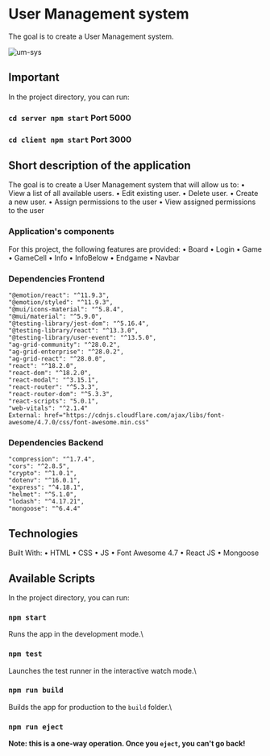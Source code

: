 # User Management system
The goal is to create a User Management system.

![um-sys](https://user-images.githubusercontent.com/90348779/179426034-2721c231-0e1f-4d12-b857-25304bd8adc3.png)

## Important

In the project directory, you can run:

### `cd server npm start` Port 5000
### `cd client npm start` Port 3000

## Short description of the application

The goal is to create a User Management system that will allow us to:
• View a list of all available users.
• Edit existing user.
• Delete user.
• Create a new user.
• Assign permissions to the user
• View assigned permissions to the user

### Application's components

For this project, the following features are provided:
    • Board
    • Login
    • Game
    • GameCell
    • Info
    • InfoBelow
    • Endgame
    • Navbar

### Dependencies Frontend

    "@emotion/react": "^11.9.3",
    "@emotion/styled": "^11.9.3",
    "@mui/icons-material": "^5.8.4",
    "@mui/material": "^5.9.0",
    "@testing-library/jest-dom": "^5.16.4",
    "@testing-library/react": "^13.3.0",
    "@testing-library/user-event": "^13.5.0",
    "ag-grid-community": "^28.0.2",
    "ag-grid-enterprise": "^28.0.2",
    "ag-grid-react": "^28.0.0",
    "react": "^18.2.0",
    "react-dom": "^18.2.0",
    "react-modal": "^3.15.1",
    "react-router": "^5.3.3",
    "react-router-dom": "^5.3.3",
    "react-scripts": "5.0.1",
    "web-vitals": "^2.1.4"
    External: href="https://cdnjs.cloudflare.com/ajax/libs/font-awesome/4.7.0/css/font-awesome.min.css"

### Dependencies Backend
    "compression": "^1.7.4",
    "cors": "^2.8.5",
    "crypto": "^1.0.1",
    "dotenv": "^16.0.1",
    "express": "^4.18.1",
    "helmet": "^5.1.0",
    "lodash": "^4.17.21",
    "mongoose": "^6.4.4"

## Technologies

Built With:
    • HTML
    • CSS
    • JS
    • Font Awesome 4.7
    • React JS
    • Mongoose

## Available Scripts

In the project directory, you can run:

### `npm start`
Runs the app in the development mode.\

### `npm test`
Launches the test runner in the interactive watch mode.\

### `npm run build`
Builds the app for production to the `build` folder.\

### `npm run eject`
**Note: this is a one-way operation. Once you `eject`, you can't go back!**
